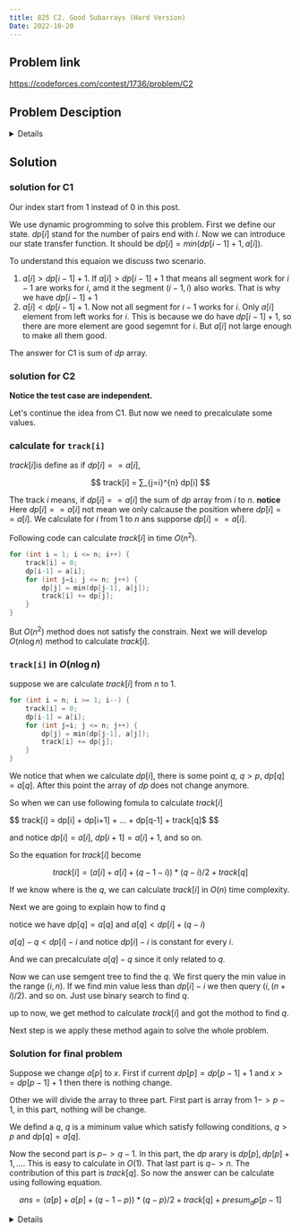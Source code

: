 ```yaml
---
title: 825 C2. Good Subarrays (Hard Version)
Date: 2022-10-20
---
```


## Problem link

https://codeforces.com/contest/1736/problem/C2

## Problem Desciption

<details> 
This is the hard version of this problem. In this version, we have queries. Note that we do not have multiple test cases in this version. You can make hacks only if both versions of the problem are solved.

An array $b$ of length $m$ is good if for all $i$ the $i$-th element is greater than or equal to $i$. In other words, $b$ is good if and only if $b_i \geq i$ for all $i$ $(1 \leq i \leq m)$
You are given an array $a$ consisting of $n$ positive integers, and you are asked $q$ queries.
In each query, you are given two integers $p$ and $x(1 \leq p, x \leq n)$. You have to do $a_p:=x$ (assign $x$ to $\left.a_p\right)$. In the updated array, find the number of pairs of indices $(l, r)$, where $1 \leq l \leq r \leq n$, such that the array $\left[a_l, a_{l+1}, \ldots, a_r\right]$ is good.
Note that all queries are independent, which means after each query, the initial array $a$ is restored.

### Input

The first line contains a single integer $n\left(1 \leq n \leq 2 \cdot 10^5\right)$
The second line contains $n$ integers $a_1, a_2, \ldots, a_n\left(1 \leq a_i \leq n\right)$
The third line contains an integer $q\left(1 \leq q \leq 2 \cdot 10^5\right)-$ the number of queries.
Each of the next $q$ lines contains two integers $p_j$ and $x_j\left(1 \leq p_j, x_j \leq n\right)$-the description of the $j$-th query.

### Output

For each query, print the number of suitable pairs of indices after making the change.

</details>

## Solution

### solution for C1
Our index start from 1 instead of 0 in this post.

We use dynamic progromming to solve this problem. First we define our state. $dp[i]$ stand
for the number of pairs end with $i$. Now we can introduce our state transfer function. 
It should be $dp[i] = min(dp[i-1] + 1, a[i])$. 

To understand this equaion we discuss two scenario.

1. $a[i] > dp[i-1]+1$. If $a[i] > dp[i-1]+1$ that means all segment work for $i-1$ are works for $i$, amd it the segment $(i-1,i)$ also works. That is why we have $dp[i-1] + 1$
2. $a[i] < dp[i-1] + 1$. Now not all segment for $i-1$ works for $i$. Only $a[i]$ element from left works for $i$. This is because we do have $dp[i-1] + 1$, so there are more element are good segemnt for $i$. But $a[i]$ not large enough to make all them good. 

The answer for C1 is sum of $dp$ array.

### solution for C2

**Notice the test case are independent.**

Let's continue the idea from C1. But now we need to precalculate some values.

### calculate for `track[i]`

$track[i]$is define as if $dp[i] == a[i]$,

$$
track[i] = ∑_{j=i}^{n} dp[i]
$$

The track $i$ means, if $dp[i] == a[i]$ the sum of $dp$ array from $i$ to $n$. 
**notice** Here $dp[i] == a[i]$ not mean we only calcause the position where $dp[i] == a[i]$. 
We calculate for $i$ from 1 to $n$ ans supporse $dp[i] == a[i]$.

Following code can calculate $track[i]$ in time $O(n^2)$.

``` cpp
for (int i = 1; i <= n; i++) {
    track[i] = 0;
    dp[i-1] = a[i];
    for (int j=i; j <= n; j++) {
        dp[j] = min(dp[j-1], a[j]);
        track[i] += dp[j];
    }
}

```
But $O(n^2)$ method does not satisfy the constrain. Next we will develop $O(n \log n)$ method to calculate $track[i]$.

### `track[i]` in $O(n \log n)$

suppose we are calculate $track[i]$ from $n$ to $1$.

``` cpp
for (int i = n; i >= 1; i--) {
    track[i] = 0;
    dp[i-1] = a[i];
    for (int j=i; j <= n; j++) {
        dp[j] = min(dp[j-1], a[j]);
        track[i] += dp[j];
    }
}
```

We notice that when we calculate $dp[i]$, there is some point $q$, $q>p$, $dp[q] = a[q]$. After this point the array of $dp$ does not change anymore.

So when we can use following fomula to calculate $track[i]$ 

$$
track[i] = dp[i] + dp[i+1] + … + dp[q-1] + track[q]$
$$

and notice $dp[i] = a[i]$, $dp[i+1] = a[i] + 1$, and so on.

So the equation for $track[i]$ become 

$$
track[i] = (a[i] + a[i] + (q-1-i)) * (q-i) / 2 + track[q]
$$

If we know where is the $q$, we can calculate $track[i]$ in $O(n)$ time complexity.

Next we are going to explain how to find $q$

notice we have $dp[q] = a[q]$ and $a[q] < dp[i] + (q-i)$

$a[q] - q < dp[i] - i$ and notice $dp[i] - i$ is constant for every $i$. 

And we can precalculate $a[q] - q$ since it only related to $q$.

Now we can use semgent tree to find the $q$. We first query the min value in the range $(i, n)$.
If we find min value less than $dp[i] - i$ we then query $(i, (n+i)/2)$. and so on. Just use binary search to find $q$. 

up to now, we get method to calculate $track[i]$ and got the mothod to find $q$. 

Next step is we apply these method again to solve the whole problem. 


### Solution for final problem

Suppose we change $a[p]$ to $x$. First if current $dp[p]= dp[p-1] + 1$ and $x>=dp[p-1]+1$ then there is nothing change.

Other we will divide the array to three part. First part is array from $1->p-1$, in this part, nothing will be change.

We defind a $q$, $q$ is a miminum value which satisfy following conditions, $q > p$ and $dp[q] = a[q]$.

Now the second part is $p->q-1$. In this part, the $dp$ arary is $dp[p], dp[p] + 1, …$. This is easy to calculate in $O(1)$. That last part is $q->n$. The contribution of this part is $track[q]$. So now the answer can be calculate using following equation. 

$$
ans = (a[p] + a[p] + (q-1-p)) * (q-p) / 2 + track[q] + presum_dp[p-1]
$$

<details>
```cpp
```
</details>




